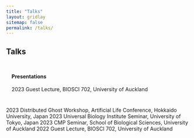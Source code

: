 ```yaml
---
title: "Talks"
layout: gridlay
sitemap: false
permalink: /talks/
---
```


<style>
.btn{
    margin-bottom:5px;
    padding-top:1px;
    padding-bottom:1px;
    padding-left:15px;
    padding-right:15px;
}
.jumbotron{
    padding:3%;
    padding-bottom:10px;
    padding-top:10px;
    margin-top:10px;
    margin-bottom:30px;
}
</style>

## Talks

<div class="jumbotron">
<div class="col-md-12 col-sm-12">
<h4>Presentations</h4>

</div>
2023 Guest Lecture, BIOSCI 702, University of Auckland
</div>
2023 Distributed Ghost Workshop, Artificial Life Conference, Hokkaido University, Japan
</div>
2023 Universal Biology Institute Seminar, University of Tokyo, Japan
</div>
2023 CMP Seminar, School of Biological Sciences, University of Auckland
</div>
2022 Guest Lecture, BIOSCI 702, University of Auckland
